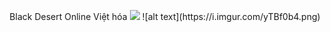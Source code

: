 <p align="center">
Black Desert Online Việt hóa

<img src="https://i.imgur.com/yTBf0b4.png">
![alt text](https://i.imgur.com/yTBf0b4.png)
